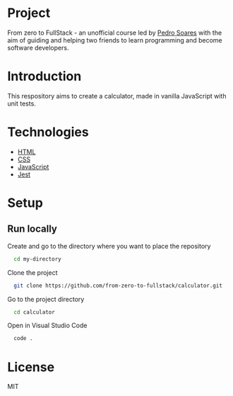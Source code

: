 # Project

From zero to FullStack - an unofficial course led by [Pedro Soares](https://github.com/pncsoares) with the aim of guiding and helping two friends to learn programming and become software developers.

# Introduction

This respository aims to create a calculator, made in vanilla JavaScript with unit tests.

# Technologies

- [HTML](https://www.w3schools.com/html/)
- [CSS](https://www.w3schools.com/css/)
- [JavaScript](https://www.javascript.com)
- [Jest](https://jestjs.io)

# Setup

## Run locally

Create and go to the directory where you want to place the repository

```bash
  cd my-directory
```

Clone the project

```bash
  git clone https://github.com/from-zero-to-fullstack/calculator.git
```

Go to the project directory

```bash
  cd calculator
```

Open in Visual Studio Code

```bash
  code .
```

# License

MIT
